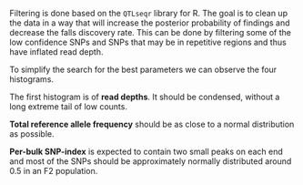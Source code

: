 Filtering is done based on the `QTLseqr` library for R.
The goal is to clean up the data in a way that will increase the posterior probability
of findings and decrease the falls discovery rate. This can be done by 
filtering some of the low confidence SNPs and SNPs that may be in repetitive regions and
thus have inflated read depth.

To simplify the search for the best parameters we can observe the four histograms.

The first histogram is of **read depths**. It should be condensed, without a long 
extreme tail of low counts.

**Total reference allele frequency** should be as close to a normal distribution as possible.

**Per-bulk SNP-index** is expected to contain two small peaks on each
end and most of the SNPs should be approximately normally distributed around 0.5 in an F2 population.
